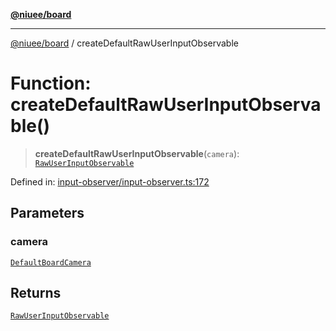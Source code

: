 [**@niuee/board**](../README.md)

***

[@niuee/board](../globals.md) / createDefaultRawUserInputObservable

# Function: createDefaultRawUserInputObservable()

> **createDefaultRawUserInputObservable**(`camera`): [`RawUserInputObservable`](../classes/RawUserInputObservable.md)

Defined in: [input-observer/input-observer.ts:172](https://github.com/niuee/board/blob/e6c1edcccf6525a0cc9088782c7c4653e837f533/src/input-observer/input-observer.ts#L172)

## Parameters

### camera

[`DefaultBoardCamera`](../classes/DefaultBoardCamera.md)

## Returns

[`RawUserInputObservable`](../classes/RawUserInputObservable.md)
